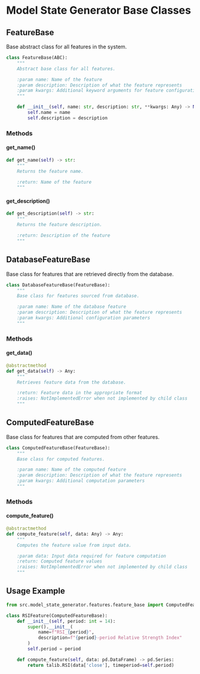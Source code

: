 # Model State Generator Base Classes

## FeatureBase

Base abstract class for all features in the system.

```python
class FeatureBase(ABC):
    """
    Abstract base class for all features.

    :param name: Name of the feature
    :param description: Description of what the feature represents
    :param kwargs: Additional keyword arguments for feature configuration
    """

    def __init__(self, name: str, description: str, **kwargs: Any) -> None:
        self.name = name
        self.description = description
```

### Methods

#### get_name()

```python
def get_name(self) -> str:
    """
    Returns the feature name.

    :return: Name of the feature
    """
```

#### get_description()

```python
def get_description(self) -> str:
    """
    Returns the feature description.

    :return: Description of the feature
    """
```

## DatabaseFeatureBase

Base class for features that are retrieved directly from the database.

```python
class DatabaseFeatureBase(FeatureBase):
    """
    Base class for features sourced from database.

    :param name: Name of the database feature
    :param description: Description of what the feature represents
    :param kwargs: Additional configuration parameters
    """
```

### Methods

#### get_data()

```python
@abstractmethod
def get_data(self) -> Any:
    """
    Retrieves feature data from the database.

    :return: Feature data in the appropriate format
    :raises: NotImplementedError when not implemented by child class
    """
```

## ComputedFeatureBase

Base class for features that are computed from other features.

```python
class ComputedFeatureBase(FeatureBase):
    """
    Base class for computed features.

    :param name: Name of the computed feature
    :param description: Description of what the feature represents
    :param kwargs: Additional computation parameters
    """
```

### Methods

#### compute_feature()

```python
@abstractmethod
def compute_feature(self, data: Any) -> Any:
    """
    Computes the feature value from input data.

    :param data: Input data required for feature computation
    :return: Computed feature values
    :raises: NotImplementedError when not implemented by child class
    """
```

## Usage Example

```python
from src.model_state_generator.features.feature_base import ComputedFeatureBase

class RSIFeature(ComputedFeatureBase):
    def __init__(self, period: int = 14):
        super().__init__(
            name=f"RSI_{period}",
            description=f"{period}-period Relative Strength Index"
        )
        self.period = period

    def compute_feature(self, data: pd.DataFrame) -> pd.Series:
        return talib.RSI(data['close'], timeperiod=self.period)
```
